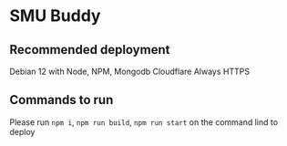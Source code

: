 # SMU Buddy


## Recommended deployment
Debian 12 with Node, NPM, Mongodb
Cloudflare Always HTTPS

## Commands to run
Please run ```npm i```, ```npm run build```, ```npm run start``` on the command lind to deploy
